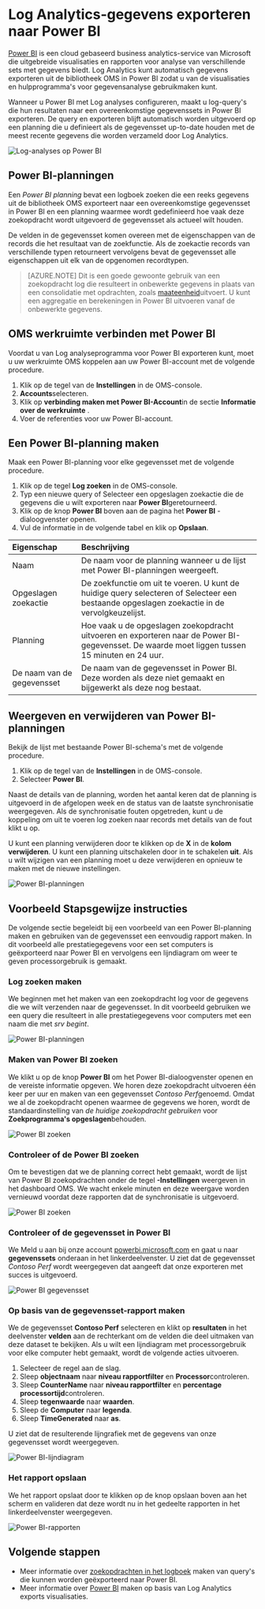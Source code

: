 <properties
   pageTitle="Log Analytics-gegevens exporteren naar Power BI | Microsoft Azure"
   description="Power BI is een cloud gebaseerd business analytics-service van Microsoft die uitgebreide visualisaties en rapporten voor analyse van verschillende sets met gegevens biedt.  Log Analytics kunt continu gegevens exporteren uit de bibliotheek OMS in Power BI zodat u van de visualisaties en hulpprogramma's voor gegevensanalyse gebruikmaken kunt.  In dit artikel wordt beschreven hoe query's in Log Analytics die automatisch naar Power BI met regelmatige tussenpozen exporteren configureren."
   services="log-analytics"
   documentationCenter=""
   authors="bwren"
   manager="jwhit"
   editor="tysonn" />
<tags
   ms.service="log-analytics"
   ms.devlang="na"
   ms.topic="article"
   ms.tgt_pltfrm="na"
   ms.workload="infrastructure-services"
   ms.date="10/18/2016"
   ms.author="bwren" />

# <a name="export-log-analytics-data-to-power-bi"></a>Log Analytics-gegevens exporteren naar Power BI

[Power BI](https://powerbi.microsoft.com/documentation/powerbi-service-get-started/) is een cloud gebaseerd business analytics-service van Microsoft die uitgebreide visualisaties en rapporten voor analyse van verschillende sets met gegevens biedt.  Log Analytics kunt automatisch gegevens exporteren uit de bibliotheek OMS in Power BI zodat u van de visualisaties en hulpprogramma's voor gegevensanalyse gebruikmaken kunt.

Wanneer u Power BI met Log analyses configureren, maakt u log-query's die hun resultaten naar een overeenkomstige gegevenssets in Power BI exporteren.  De query en exporteren blijft automatisch worden uitgevoerd op een planning die u definieert als de gegevensset up-to-date houden met de meest recente gegevens die worden verzameld door Log Analytics.

![Log-analyses op Power BI](media/log-analytics-powerbi/overview.png)

## <a name="power-bi-schedules"></a>Power BI-planningen

Een *Power BI planning* bevat een logboek zoeken die een reeks gegevens uit de bibliotheek OMS exporteert naar een overeenkomstige gegevensset in Power BI en een planning waarmee wordt gedefinieerd hoe vaak deze zoekopdracht wordt uitgevoerd de gegevensset als actueel wilt houden.

De velden in de gegevensset komen overeen met de eigenschappen van de records die het resultaat van de zoekfunctie.  Als de zoekactie records van verschillende typen retourneert vervolgens bevat de gegevensset alle eigenschappen uit elk van de opgenomen recordtypen.  

> [AZURE.NOTE] Dit is een goede gewoonte gebruik van een zoekopdracht log die resulteert in onbewerkte gegevens in plaats van een consolidatie met opdrachten, zoals [maateenheid](log-analytics-search-reference.md#measure)uitvoert.  U kunt een aggregatie en berekeningen in Power BI uitvoeren vanaf de onbewerkte gegevens.

## <a name="connecting-oms-workspace-to-power-bi"></a>OMS werkruimte verbinden met Power BI

Voordat u van Log analyseprogramma voor Power BI exporteren kunt, moet u uw werkruimte OMS koppelen aan uw Power BI-account met de volgende procedure.  

1. Klik op de tegel van de **Instellingen** in de OMS-console.
2. **Accounts**selecteren.
3. Klik op **verbinding maken met Power BI-Account**in de sectie **Informatie over de werkruimte** .
4. Voer de referenties voor uw Power BI-account.

## <a name="create-a-power-bi-schedule"></a>Een Power BI-planning maken

Maak een Power BI-planning voor elke gegevensset met de volgende procedure.

1. Klik op de tegel **Log zoeken** in de OMS-console.
2. Typ een nieuwe query of Selecteer een opgeslagen zoekactie die de gegevens die u wilt exporteren naar **Power BI**geretourneerd.  
3. Klik op de knop **Power BI** boven aan de pagina het **Power BI** -dialoogvenster openen.
4. Vul de informatie in de volgende tabel en klik op **Opslaan**.

| Eigenschap | Beschrijving |
|:--|:--|
| Naam | De naam voor de planning wanneer u de lijst met Power BI-planningen weergeeft. |
| Opgeslagen zoekactie | De zoekfunctie om uit te voeren.  U kunt de huidige query selecteren of Selecteer een bestaande opgeslagen zoekactie in de vervolgkeuzelijst. |
| Planning | Hoe vaak u de opgeslagen zoekopdracht uitvoeren en exporteren naar de Power BI-gegevensset.  De waarde moet liggen tussen 15 minuten en 24 uur. |
| De naam van de gegevensset | De naam van de gegevensset in Power BI.  Deze worden als deze niet gemaakt en bijgewerkt als deze nog bestaat. |

## <a name="viewing-and-removing-power-bi-schedules"></a>Weergeven en verwijderen van Power BI-planningen

Bekijk de lijst met bestaande Power BI-schema's met de volgende procedure.

1. Klik op de tegel van de **Instellingen** in de OMS-console.
2. Selecteer **Power BI**.

Naast de details van de planning, worden het aantal keren dat de planning is uitgevoerd in de afgelopen week en de status van de laatste synchronisatie weergegeven.  Als de synchronisatie fouten opgetreden, kunt u de koppeling om uit te voeren log zoeken naar records met details van de fout klikt u op.

U kunt een planning verwijderen door te klikken op de **X** in de **kolom verwijderen**.  U kunt een planning uitschakelen door in te schakelen **uit**.  Als u wilt wijzigen van een planning moet u deze verwijderen en opnieuw te maken met de nieuwe instellingen.

![Power BI-planningen](media/log-analytics-powerbi/schedules.png)

## <a name="sample-walkthrough"></a>Voorbeeld Stapsgewijze instructies
De volgende sectie begeleidt bij een voorbeeld van een Power BI-planning maken en gebruiken van de gegevensset een eenvoudig rapport maken.  In dit voorbeeld alle prestatiegegevens voor een set computers is geëxporteerd naar Power BI en vervolgens een lijndiagram om weer te geven processorgebruik is gemaakt.

### <a name="create-log-search"></a>Log zoeken maken
We beginnen met het maken van een zoekopdracht log voor de gegevens die we wilt verzenden naar de gegevensset.  In dit voorbeeld gebruiken we een query die resulteert in alle prestatiegegevens voor computers met een naam die met *srv begint*.  

![Power BI-planningen](media/log-analytics-powerbi/walkthrough-query.png)

### <a name="create-power-bi-search"></a>Maken van Power BI zoeken
We klikt u op de knop **Power BI** om het Power BI-dialoogvenster openen en de vereiste informatie opgeven.  We horen deze zoekopdracht uitvoeren één keer per uur en maken van een gegevensset *Contoso Perf*genoemd.  Omdat we al de zoekopdracht openen waarmee de gegevens we horen, wordt de standaardinstelling van *de huidige zoekopdracht gebruiken* voor **Zoekprogramma's opgeslagen**behouden.

![Power BI zoeken](media/log-analytics-powerbi/walkthrough-schedule.png)

### <a name="verify-power-bi-search"></a>Controleer of de Power BI zoeken
Om te bevestigen dat we de planning correct hebt gemaakt, wordt de lijst van Power BI zoekopdrachten onder de tegel **-Instellingen** weergeven in het dashboard OMS.  We wacht enkele minuten en deze weergave worden vernieuwd voordat deze rapporten dat de synchronisatie is uitgevoerd.

![Power BI zoeken](media/log-analytics-powerbi/walkthrough-schedules.png)

### <a name="verify-the-dataset-in-power-bi"></a>Controleer of de gegevensset in Power BI
We Meld u aan bij onze account [powerbi.microsoft.com](http://powerbi.microsoft.com/) en gaat u naar **gegevenssets** onderaan in het linkerdeelvenster.  U ziet dat de gegevensset *Contoso Perf* wordt weergegeven dat aangeeft dat onze exporteren met succes is uitgevoerd.

![Power BI gegevensset](media/log-analytics-powerbi/walkthrough-datasets.png)

### <a name="create-report-based-on-dataset"></a>Op basis van de gegevensset-rapport maken
We de gegevensset **Contoso Perf** selecteren en klikt op **resultaten** in het deelvenster **velden** aan de rechterkant om de velden die deel uitmaken van deze dataset te bekijken.  Als u wilt een lijndiagram met processorgebruik voor elke computer hebt gemaakt, wordt de volgende acties uitvoeren.

1. Selecteer de regel aan de slag.
2. Sleep **objectnaam** naar **niveau rapportfilter** en **Processor**controleren.
3. Sleep **CounterName** naar **niveau rapportfilter** en **percentage processortijd**controleren.
4. Sleep **tegenwaarde** naar **waarden**.
5. Sleep de **Computer** naar **legenda**.
6. Sleep **TimeGenerated** naar **as**.

U ziet dat de resulterende lijngrafiek met de gegevens van onze gegevensset wordt weergegeven.

![Power BI-lijndiagram](media/log-analytics-powerbi/walkthrough-linegraph.png)

### <a name="save-the-report"></a>Het rapport opslaan
We het rapport opslaat door te klikken op de knop opslaan boven aan het scherm en valideren dat deze wordt nu in het gedeelte rapporten in het linkerdeelvenster weergegeven.

![Power BI-rapporten](media/log-analytics-powerbi/walkthrough-report.png)

## <a name="next-steps"></a>Volgende stappen

- Meer informatie over [zoekopdrachten in het logboek](log-analytics-log-searches.md) maken van query's die kunnen worden geëxporteerd naar Power BI.
- Meer informatie over [Power BI](http://powerbi.microsoft.com) maken op basis van Log Analytics exports visualisaties.
